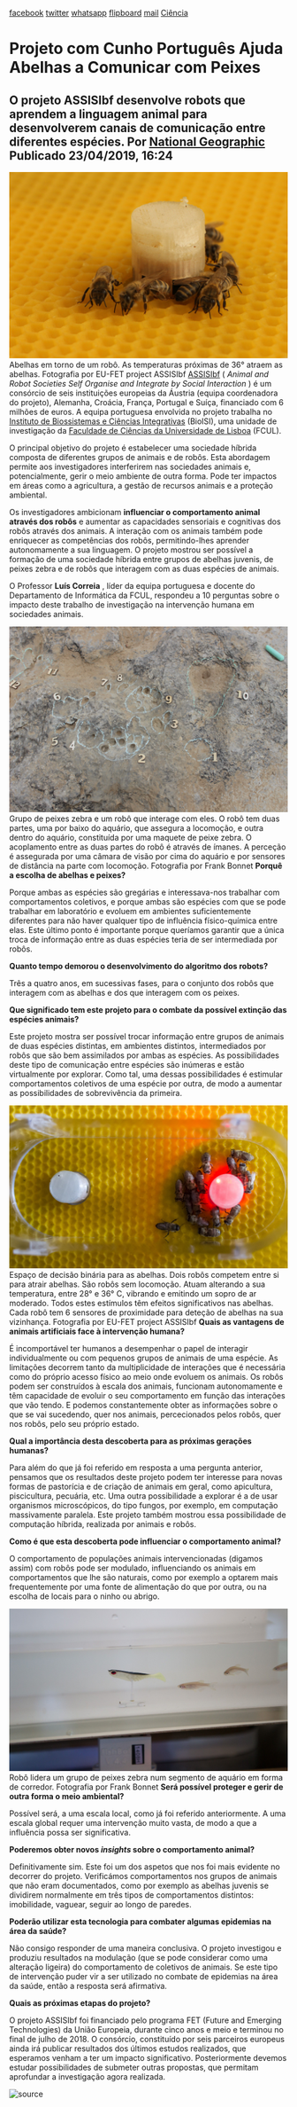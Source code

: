 [facebook](https://www.facebook.com/sharer/sharer.php?u=https%3A%2F%2Fwww.natgeo.pt%2Fciencia%2F2019%2F04%2Fprojeto-com-cunho-portugues-ajuda-abelhas-a-comunicar-com-peixes) [twitter](https://twitter.com/share?url=https%3A%2F%2Fwww.natgeo.pt%2Fciencia%2F2019%2F04%2Fprojeto-com-cunho-portugues-ajuda-abelhas-a-comunicar-com-peixes&via=natgeo&text=Projeto%20com%20Cunho%20Portugu%C3%AAs%20Ajuda%20Abelhas%20a%20Comunicar%20com%20Peixes) [whatsapp](https://web.whatsapp.com/send?text=https%3A%2F%2Fwww.natgeo.pt%2Fciencia%2F2019%2F04%2Fprojeto-com-cunho-portugues-ajuda-abelhas-a-comunicar-com-peixes) [flipboard](https://share.flipboard.com/bookmarklet/popout?v=2&title=Projeto%20com%20Cunho%20Portugu%C3%AAs%20Ajuda%20Abelhas%20a%20Comunicar%20com%20Peixes&url=https%3A%2F%2Fwww.natgeo.pt%2Fciencia%2F2019%2F04%2Fprojeto-com-cunho-portugues-ajuda-abelhas-a-comunicar-com-peixes) [mail](mailto:?subject=NatGeo&body=https%3A%2F%2Fwww.natgeo.pt%2Fciencia%2F2019%2F04%2Fprojeto-com-cunho-portugues-ajuda-abelhas-a-comunicar-com-peixes%20-%20Projeto%20com%20Cunho%20Portugu%C3%AAs%20Ajuda%20Abelhas%20a%20Comunicar%20com%20Peixes) [Ciência](https://www.natgeo.pt/ciencia) 
# Projeto com Cunho Português Ajuda Abelhas a Comunicar com Peixes 
## O projeto ASSISIbf desenvolve robots que aprendem a linguagem animal para desenvolverem canais de comunicação entre diferentes espécies. Por [National Geographic](https://www.natgeo.pt/autor/national-geographic) Publicado 23/04/2019, 16:24 
![Abelhas em torno de um robô. As temperaturas próximas de 36° atraem as abelhas.](img/files_styles_image_00_public_img_00.jpg)
Abelhas em torno de um robô. As temperaturas próximas de 36° atraem as abelhas. Fotografia por EU-FET project ASSISIbf [ASSISIbf](http://assisi-project.eu/) ( _Animal and Robot Societies Self Organise and Integrate by Social Interaction_ ) é um consórcio de seis instituições europeias da Áustria (equipa coordenadora do projeto), Alemanha, Croácia, França, Portugal e Suíça, financiado com 6 milhões de euros. A equipa portuguesa envolvida no projeto trabalha no [Instituto de Biossistemas e Ciências Integrativas](http://bioisi.pt/) (BioISI), uma unidade de investigação da [Faculdade de Ciências da Universidade de Lisboa](https://ciencias.ulisboa.pt/) (FCUL). 

O principal objetivo do projeto é estabelecer uma sociedade híbrida composta de diferentes grupos de animais e de robôs. Esta abordagem permite aos investigadores interferirem nas sociedades animais e, potencialmente, gerir o meio ambiente de outra forma. Pode ter impactos em áreas como a agricultura, a gestão de recursos animais e a proteção ambiental. 

Os investigadores ambicionam **influenciar o comportamento animal através dos robôs** e aumentar as capacidades sensoriais e cognitivas dos robôs através dos animais. A interação com os animais também pode enriquecer as competências dos robôs, permitindo-lhes aprender autonomamente a sua linguagem. O projeto mostrou ser possível a formação de uma sociedade híbrida entre grupos de abelhas juvenis, de peixes zebra e de robôs que interagem com as duas espécies de animais. 

O Professor **Luís Correia** , líder da equipa portuguesa e docente do Departamento de Informática da FCUL, respondeu a 10 perguntas sobre o impacto deste trabalho de investigação na intervenção humana em sociedades animais. 

![Grupo de peixes zebra e um robô que interage com eles. O robô tem duas partes, ...](img/files_styles_image_00_public_img.jpg)
Grupo de peixes zebra e um robô que interage com eles. O robô tem duas partes, uma por baixo do aquário, que assegura a locomoção, e outra dentro do aquário, constituída por uma maquete de peixe zebra. O acoplamento entre as duas partes do robô é através de ímanes. A perceção é assegurada por uma câmara de visão por cima do aquário e por sensores de distância na parte com locomoção. Fotografia por Frank Bonnet **Porquê a escolha de abelhas e peixes?** 

Porque ambas as espécies são gregárias e interessava-nos trabalhar com comportamentos coletivos, e porque ambas são espécies com que se pode trabalhar em laboratório e evoluem em ambientes suficientemente diferentes para não haver qualquer tipo de influência físico-química entre elas. Este último ponto é importante porque queríamos garantir que a única troca de informação entre as duas espécies teria de ser intermediada por robôs. 

**Quanto tempo demorou o desenvolvimento do algoritmo dos robots?** 

Três a quatro anos, em sucessivas fases, para o conjunto dos robôs que interagem com as abelhas e dos que interagem com os peixes. 

**Que significado tem este projeto para o combate da possível extinção das espécies animais?** 

Este projeto mostra ser possível trocar informação entre grupos de animais de duas espécies distintas, em ambientes distintos, intermediados por robôs que são bem assimilados por ambas as espécies. As possibilidades deste tipo de comunicação entre espécies são inúmeras e estão virtualmente por explorar. Como tal, uma dessas possibilidades é estimular comportamentos coletivos de uma espécie por outra, de modo a aumentar as possibilidades de sobrevivência da primeira. 

![Espaço de decisão binária para as abelhas. Dois robôs competem entre si para atrair abelhas. São ...](img/files_styles_image_00_public_bees_binary.jpg)
Espaço de decisão binária para as abelhas. Dois robôs competem entre si para atrair abelhas. São robôs sem locomoção. Atuam alterando a sua temperatura, entre 28° e 36° C, vibrando e emitindo um sopro de ar moderado. Todos estes estímulos têm efeitos significativos nas abelhas. Cada robô tem 6 sensores de proximidade para deteção de abelhas na sua vizinhança. Fotografia por EU-FET project ASSISIbf **Quais as vantagens de animais artificiais face à intervenção humana?** 

É incomportável ter humanos a desempenhar o papel de interagir individualmente ou com pequenos grupos de animais de uma espécie. As limitações decorrem tanto da multiplicidade de interações que é necessária como do próprio acesso físico ao meio onde evoluem os animais. Os robôs podem ser construídos à escala dos animais, funcionam autonomamente e têm capacidade de evoluir o seu comportamento em função das interações que vão tendo. E podemos constantemente obter as informações sobre o que se vai sucedendo, quer nos animais, percecionados pelos robôs, quer nos robôs, pelo seu próprio estado. 

**Qual a importância desta descoberta para as próximas gerações humanas?** 

Para além do que já foi referido em resposta a uma pergunta anterior, pensamos que os resultados deste projeto podem ter interesse para novas formas de pastorícia e de criação de animais em geral, como apicultura, piscicultura, pecuária, etc. Uma outra possibilidade a explorar é a de usar organismos microscópicos, do tipo fungos, por exemplo, em computação massivamente paralela. Este projeto também mostrou essa possibilidade de computação híbrida, realizada por animais e robôs. 

**Como é que esta descoberta pode influenciar o comportamento animal?** 

O comportamento de populações animais intervencionadas (digamos assim) com robôs pode ser modulado, influenciando os animais em comportamentos que lhe são naturais, como por exemplo a optarem mais frequentemente por uma fonte de alimentação do que por outra, ou na escolha de locais para o ninho ou abrigo. 

![Robô lidera um grupo de peixes zebra num segmento de aquário em forma de corredor.](img/files_styles_image_00_public_fishbotarselectromodifie.jpg)
Robô lidera um grupo de peixes zebra num segmento de aquário em forma de corredor. Fotografia por Frank Bonnet **Será possível proteger e gerir de outra forma o meio ambiental?** 

Possível será, a uma escala local, como já foi referido anteriormente. A uma escala global requer uma intervenção muito vasta, de modo a que a influência possa ser significativa. 

**Poderemos obter novos _insights_ sobre o comportamento animal?** 

Definitivamente sim. Este foi um dos aspetos que nos foi mais evidente no decorrer do projeto. Verificámos comportamentos nos grupos de animais que não eram documentados, como por exemplo as abelhas juvenis se dividirem normalmente em três tipos de comportamentos distintos: imobilidade, vaguear, seguir ao longo de paredes. 

**Poderão utilizar esta tecnologia para combater algumas epidemias na área da saúde?** 

Não consigo responder de uma maneira conclusiva. O projeto investigou e produziu resultados na modulação (que se pode considerar como uma alteração ligeira) do comportamento de coletivos de animais. Se este tipo de intervenção puder vir a ser utilizado no combate de epidemias na área da saúde, então a resposta será afirmativa. 

**Quais as próximas etapas do projeto?** 

O projeto ASSISIbf foi financiado pelo programa FET (Future and Emerging Technologies) da União Europeia, durante cinco anos e meio e terminou no final de julho de 2018. O consórcio, constituído por seis parceiros europeus ainda irá publicar resultados dos últimos estudos realizados, que esperamos venham a ter um impacto significativo. Posteriormente devemos estudar possibilidades de submeter outras propostas, que permitam aprofundar a investigação agora realizada. 



![source](https://www.natgeo.pt/ciencia/2019/04/projeto-com-cunho-portugues-ajuda-abelhas-a-comunicar-com-peixes)